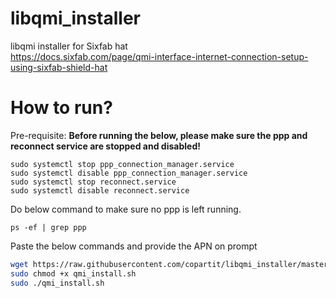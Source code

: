 # libqmi_installer
libqmi installer for Sixfab hat <br />
https://docs.sixfab.com/page/qmi-interface-internet-connection-setup-using-sixfab-shield-hat


# How to run?

Pre-requisite:
**Before running the below, please make sure the ppp and reconnect service are stopped and disabled!**
```
sudo systemctl stop ppp_connection_manager.service
sudo systemctl disable ppp_connection_manager.service
sudo systemctl stop reconnect.service
sudo systemctl disable reconnect.service
```

Do below command to make sure no ppp is left running.
```
ps -ef | grep ppp
```

Paste the below commands and provide the APN on prompt
``` bash
wget https://raw.githubusercontent.com/copartit/libqmi_installer/master/qmi_install.sh 
sudo chmod +x qmi_install.sh
sudo ./qmi_install.sh
```
